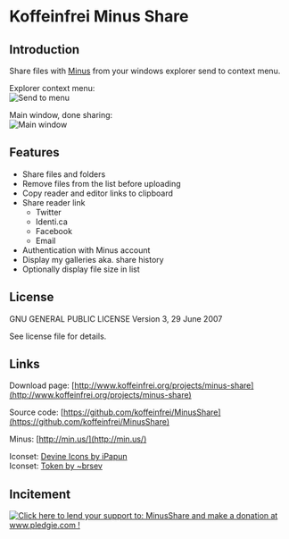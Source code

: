 # Koffeinfrei Minus Share

## Introduction

Share files with [Minus](http://min.us) from your windows explorer send to context menu.

Explorer context menu:  
![Send to menu](http://www.koffeinfrei.org/uploads/images/projects/minus-share-screen1.png "Send to context menu")  

Main window, done sharing:  
![Main window](http://www.koffeinfrei.org/uploads/images/projects/minus-share-screen2.png "Main window")

## Features

* Share files and folders
* Remove files from the list before uploading
* Copy reader and editor links to clipboard
* Share reader link
  * Twitter
  * Identi.ca
  * Facebook
  * Email
* Authentication with Minus account
* Display my galleries aka. share history
* Optionally display file size in list

## License

GNU GENERAL PUBLIC LICENSE
Version 3, 29 June 2007 

See license file for details.

## Links

Download page: [http://www.koffeinfrei.org/projects/minus-share](http://www.koffeinfrei.org/projects/minus-share)

Source code: [https://github.com/koffeinfrei/MinusShare](https://github.com/koffeinfrei/MinusShare)

Minus: [http://min.us/](http://min.us/)

Iconset: [Devine Icons by iPapun](http://ipapun.deviantart.com/art/Devine-Icons-137555756)  
Iconset: [Token by ~brsev](http://brsev.deviantart.com/art/Token-128429570)

## Incitement

<a href='http://www.pledgie.com/campaigns/15618'><img alt='Click here to lend your support to: MinusShare and make a donation at www.pledgie.com !' src='http://www.pledgie.com/campaigns/15618.png?skin_name=chrome' border='0' /></a>